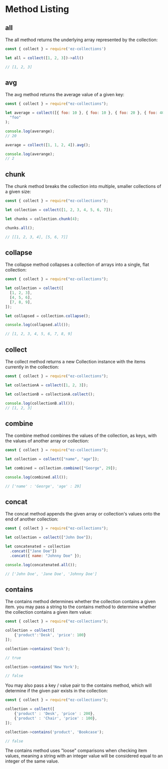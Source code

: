 # Method Listing

## all

The all method returns the underlying array represented by the collection:

```js
const { collect } = require('ez-collections')

let all = collect([1, 2, 3])->all()

// [1, 2, 3]
```

## avg

The avg method returns the average value of a given key:

```js
const { collect } = require("ez-collections");

let average = collect([{ foo: 10 }, { foo: 10 }, { foo: 20 }, { foo: 40 }]).avg(
  "foo"
);

console.log(averange);
// 20

average = collect([1, 1, 2, 4]).avg();

console.log(averange);
// 2
```

## chunk

The chunk method breaks the collection into multiple, smaller collections of a given size:

```js
const { collect } = require("ez-collections");

let collection = collect([1, 2, 3, 4, 5, 6, 7]);

let chunks = collection.chunk(4);

chunks.all();

// [[1, 2, 3, 4], [5, 6, 7]]
```

## collapse

The collapse method collapses a collection of arrays into a single, flat collection:

```js
const { collect } = require("ez-collections");

let collection = collect([
  [1, 2, 3],
  [4, 5, 6],
  [7, 8, 9],
]);

let collapsed = collection.collapse();

console.log(collapsed.all());

// [1, 2, 3, 4, 5, 6, 7, 8, 9]
```

## collect

The collect method returns a new Collection instance with the items currently in the collection:

```js
const { collect } = require("ez-collections");

let collectionA = collect([1, 2, 3]);

let collectionB = collectionA.collect();

console.log(collectionB.all());
// [1, 2, 3]
```

## combine

The combine method combines the values of the collection, as keys, with the values of another array or collection:

```js
const { collect } = require("ez-collections");

let collection = collect(["name", "age"]);

let combined = collection.combine(["George", 29]);

console.log(combined.all());

// ['name' : 'George', 'age' : 29]
```

## concat

The concat method appends the given array or collection's values onto the end of another collection:

```js
const { collect } = require("ez-collections");

let collection = collect(["John Doe"]);

let concatenated = collection
  .concat(["Jane Doe"])
  .concat({ name: "Johnny Doe" });

console.log(concatenated.all());

// ['John Doe', 'Jane Doe', 'Johnny Doe']
```

## contains

The contains method determines whether the collection contains a given item. you may pass a string to the contains method to determine whether the collection contains a given item value:

```js
const { collect } = require("ez-collections");

collection = collect([
    {'product':'Desk', 'price': 100}
]);

collection->contains('Desk');

// true

collection->contains('New York');

// false

```

You may also pass a key / value pair to the contains method, which will determine if the given pair exists in the collection:

```js
const { collect } = require("ez-collections");

collection = collect([
    {'product' : 'Desk', 'price' : 200},
    {'product' : 'Chair', 'price' : 100},
]);

collection->contains('product', 'Bookcase');

// false
```

The contains method uses "loose" comparisons when checking item values, meaning a string with an integer value will be considered equal to an integer of the same value.
